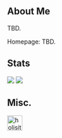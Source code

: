 ## About Me

TBD. 

Homepage: TBD. 

## Stats

![](https://github-readme-stats.vercel.app/api?username=xiedaxia1hao&count_private=true)
![](https://github-profile-trophy.vercel.app/?username=xiedaxia1hao&theme=onedark&column=6)

## Misc. 

[<img align="left" alt="holisitc_developer | LinkedIn" width="35px" src="https://cdn.jsdelivr.net/npm/simple-icons@3.13.0/icons/linkedin.svg" />][linkedin]


[linkedin]: https://www.linkedin.com/in/hang-xie/


<!--
**xiedaxia1hao/xiedaxia1hao** is a ✨ _special_ ✨ repository because its `README.md` (this file) appears on your GitHub profile.

Here are some ideas to get you started:

- 🔭 I’m currently working on ...
- 🌱 I’m currently learning ...
- 👯 I’m looking to collaborate on ...
- 🤔 I’m looking for help with ...
- 💬 Ask me about ...
- 📫 How to reach me: ...
- 😄 Pronouns: ...
- ⚡ Fun fact: ...
-->
